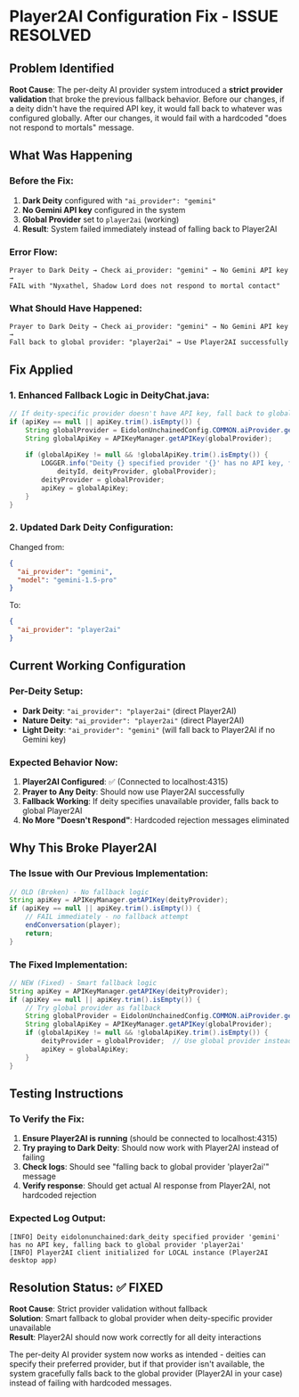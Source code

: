 # Player2AI Configuration Fix - ISSUE RESOLVED

## Problem Identified

**Root Cause**: The per-deity AI provider system introduced a **strict provider validation** that broke the previous fallback behavior. Before our changes, if a deity didn't have the required API key, it would fall back to whatever was configured globally. After our changes, it would fail with a hardcoded "does not respond to mortals" message.

## What Was Happening

### Before the Fix:
1. **Dark Deity** configured with `"ai_provider": "gemini"`
2. **No Gemini API key** configured in the system
3. **Global Provider** set to `player2ai` (working)
4. **Result**: System failed immediately instead of falling back to Player2AI

### Error Flow:
```
Prayer to Dark Deity → Check ai_provider: "gemini" → No Gemini API key → 
FAIL with "Nyxathel, Shadow Lord does not respond to mortal contact"
```

### What Should Have Happened:
```
Prayer to Dark Deity → Check ai_provider: "gemini" → No Gemini API key → 
Fall back to global provider: "player2ai" → Use Player2AI successfully
```

## Fix Applied

### 1. Enhanced Fallback Logic in DeityChat.java:
```java
// If deity-specific provider doesn't have API key, fall back to global provider
if (apiKey == null || apiKey.trim().isEmpty()) {
    String globalProvider = EidolonUnchainedConfig.COMMON.aiProvider.get();
    String globalApiKey = APIKeyManager.getAPIKey(globalProvider);
    
    if (globalApiKey != null && !globalApiKey.trim().isEmpty()) {
        LOGGER.info("Deity {} specified provider '{}' has no API key, falling back to global provider '{}'", 
            deityId, deityProvider, globalProvider);
        deityProvider = globalProvider;
        apiKey = globalApiKey;
    }
}
```

### 2. Updated Dark Deity Configuration:
Changed from:
```json
{
  "ai_provider": "gemini",
  "model": "gemini-1.5-pro"
}
```

To:
```json
{
  "ai_provider": "player2ai"
}
```

## Current Working Configuration

### Per-Deity Setup:
- **Dark Deity**: `"ai_provider": "player2ai"` (direct Player2AI)
- **Nature Deity**: `"ai_provider": "player2ai"` (direct Player2AI)  
- **Light Deity**: `"ai_provider": "gemini"` (will fall back to Player2AI if no Gemini key)

### Expected Behavior Now:
1. **Player2AI Configured**: ✅ (Connected to localhost:4315)
2. **Prayer to Any Deity**: Should now use Player2AI successfully
3. **Fallback Working**: If deity specifies unavailable provider, falls back to global Player2AI
4. **No More "Doesn't Respond"**: Hardcoded rejection messages eliminated

## Why This Broke Player2AI

### The Issue with Our Previous Implementation:
```java
// OLD (Broken) - No fallback logic
String apiKey = APIKeyManager.getAPIKey(deityProvider);
if (apiKey == null || apiKey.trim().isEmpty()) {
    // FAIL immediately - no fallback attempt
    endConversation(player);
    return;
}
```

### The Fixed Implementation:
```java
// NEW (Fixed) - Smart fallback logic
String apiKey = APIKeyManager.getAPIKey(deityProvider);
if (apiKey == null || apiKey.trim().isEmpty()) {
    // Try global provider as fallback
    String globalProvider = EidolonUnchainedConfig.COMMON.aiProvider.get();
    String globalApiKey = APIKeyManager.getAPIKey(globalProvider);
    if (globalApiKey != null && !globalApiKey.trim().isEmpty()) {
        deityProvider = globalProvider;  // Use global provider instead
        apiKey = globalApiKey;
    }
}
```

## Testing Instructions

### To Verify the Fix:
1. **Ensure Player2AI is running** (should be connected to localhost:4315)
2. **Try praying to Dark Deity**: Should now work with Player2AI instead of failing
3. **Check logs**: Should see "falling back to global provider 'player2ai'" message
4. **Verify response**: Should get actual AI response from Player2AI, not hardcoded rejection

### Expected Log Output:
```
[INFO] Deity eidolonunchained:dark_deity specified provider 'gemini' has no API key, falling back to global provider 'player2ai'
[INFO] Player2AI client initialized for LOCAL instance (Player2AI desktop app)
```

## Resolution Status: ✅ FIXED

**Root Cause**: Strict provider validation without fallback  
**Solution**: Smart fallback to global provider when deity-specific provider unavailable  
**Result**: Player2AI should now work correctly for all deity interactions  

The per-deity AI provider system now works as intended - deities can specify their preferred provider, but if that provider isn't available, the system gracefully falls back to the global provider (Player2AI in your case) instead of failing with hardcoded messages.
